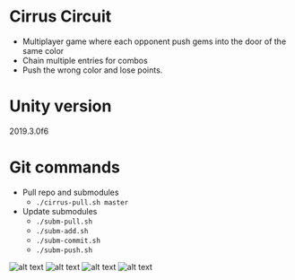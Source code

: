 # Cirrus Circuit

* Multiplayer game where each opponent push gems into the door of the same color
* Chain multiple entries for combos
* Push the wrong color and lose points.

# Unity version
2019.3.0f6

# Git commands
* Pull repo and submodules
    * `./cirrus-pull.sh master`
* Update submodules
    * `./subm-pull.sh`
    * `./subm-add.sh`
    * `./subm-commit.sh`
    * `./subm-push.sh`


![alt text](https://github.com/OliPerraul/gem-jam/blob/master/Capture7.PNG)
![alt text](https://github.com/OliPerraul/gem-jam/blob/master/Capture8.PNG)
![alt text](https://github.com/OliPerraul/gem-jam/blob/master/Capture9.PNG)
![alt text](https://github.com/OliPerraul/gem-jam/blob/master/Capture10.PNG)

